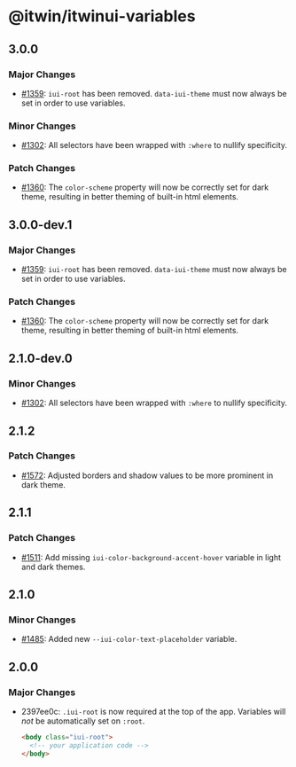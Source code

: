 # @itwin/itwinui-variables

## 3.0.0

### Major Changes

- [#1359](https://github.com/iTwin/iTwinUI/pull/1359): `iui-root` has been removed. `data-iui-theme` must now always be set in order to use variables.

### Minor Changes

- [#1302](https://github.com/iTwin/iTwinUI/pull/1302): All selectors have been wrapped with `:where` to nullify specificity.

### Patch Changes

- [#1360](https://github.com/iTwin/iTwinUI/pull/1360): The `color-scheme` property will now be correctly set for dark theme, resulting in better theming of built-in html elements.

## 3.0.0-dev.1

### Major Changes

- [#1359](https://github.com/iTwin/iTwinUI/pull/1359): `iui-root` has been removed. `data-iui-theme` must now always be set in order to use variables.

### Patch Changes

- [#1360](https://github.com/iTwin/iTwinUI/pull/1360): The `color-scheme` property will now be correctly set for dark theme, resulting in better theming of built-in html elements.

## 2.1.0-dev.0

### Minor Changes

- [#1302](https://github.com/iTwin/iTwinUI/pull/1302): All selectors have been wrapped with `:where` to nullify specificity.

## 2.1.2

### Patch Changes

- [#1572](https://github.com/iTwin/iTwinUI/pull/1572): Adjusted borders and shadow values to be more prominent in dark theme.

## 2.1.1

### Patch Changes

- [#1511](https://github.com/iTwin/iTwinUI/pull/1511): Add missing `iui-color-background-accent-hover` variable in light and dark themes.

## 2.1.0

### Minor Changes

- [#1485](https://github.com/iTwin/iTwinUI/pull/1485): Added new `--iui-color-text-placeholder` variable.

## 2.0.0

### Major Changes

- 2397ee0c: `.iui-root` is now required at the top of the app. Variables will _not_ be automatically set on `:root`.

  ```html
  <body class="iui-root">
    <!-- your application code -->
  </body>
  ```
